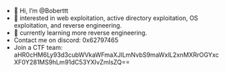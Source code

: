 - 👋 Hi, I’m @Boberttt
- 👀 interested in web exploitation, active directory exploitation, OS exploitation, and reverse engineering. 
- 🌱 currently learning more reverse engineering.
- Contact me on discord: 0x62797465
- Join a CTF team: aHR0cHM6Ly93d3cubWVkaWFmaXJlLmNvbS9maWxlL2xnMXRrOGYxcXF0Y281MS9hLm91dC53YXIvZmlsZQ==
<!---
Boberttt/Boberttt is a ✨ special ✨ repository because its `README.md` (this file) appears on your GitHub profile.
You can click the Preview link to take a look at your changes.
--->

